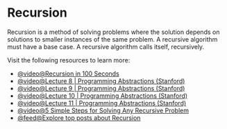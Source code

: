 # Recursion

Recursion is a method of solving problems where the solution depends on solutions to smaller instances of the same problem. A recursive algorithm must have a base case. A recursive algorithm calls itself, recursively.

Visit the following resources to learn more:

- [@video@Recursion in 100 Seconds](https://www.youtube.com/watch?v=rf60MejMz3E)
- [@video@Lecture 8 | Programming Abstractions (Stanford)](https://www.youtube.com/watch?v=gl3emqCuueQ\&list=PLFE6E58F856038C69\&index=9)
- [@video@Lecture 9 | Programming Abstractions (Stanford)](https://www.youtube.com/watch?v=uFJhEPrbycQ\&list=PLFE6E58F856038C69\&index=10)
- [@video@Lecture 10 | Programming Abstractions (Stanford)](https://www.youtube.com/watch?v=NdF1QDTRkck\&list=PLFE6E58F856038C69\&index=11)
- [@video@Lecture 11 | Programming Abstractions (Stanford)](https://www.youtube.com/watch?v=p-gpaIGRCQI\&list=PLFE6E58F856038C69\&index=12)
- [@video@5 Simple Steps for Solving Any Recursive Problem](https://www.youtube.com/watch?v=ngCos392W4w)
- [@feed@Explore top posts about Recursion](https://app.daily.dev/tags/recursion?ref=roadmapsh)
